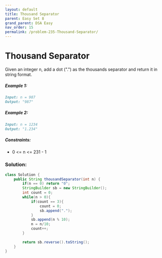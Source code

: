 ```yaml
---
layout: default
title: Thousand Separator
parent: Easy Set 8
grand_parent: DSA Easy
nav_order: 15
permalink: /problem-235-Thousand-Separator/
---
```

# Thousand Separator
Given an integer n, add a dot (".") as the thousands separator and return it in string format.

##### Example 1:
```markdown
Input: n = 987
Output: "987"
```
##### Example 2:
```markdown
Input: n = 1234
Output: "1.234"
```
##### Constraints:
* 0 <= n <= 231 - 1

### Solution:
```java
class Solution {
    public String thousandSeparator(int n) {
        if(n == 0) return "0";
        StringBuilder sb = new StringBuilder();
        int count = 0;
        while(n > 0){
            if(count == 3){
                count = 0;
                sb.append(".");
            }
            sb.append(n % 10);
            n = n/10;
            count++;
        }
        
        return sb.reverse().toString();
    }
}
```